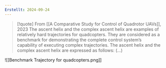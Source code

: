 ```yaml
---
Erstellt: 2024-09-24
---
```


> [!quote] From [[A Comparative Study for Control of Quadrotor UAVs]], 2023
> The ascent helix and the complex ascent helix are examples of relatively hard trajectories for quadcopters. They are considered as a benchmark for demonstrating the complete control system’s capability of executing complex trajectories. The ascent helix and the complex ascent helix are expressed as follows: (...)

![[Benchmark Trajectory for quadcopters.png]]
